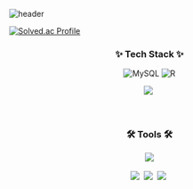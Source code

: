 
![header](https://capsule-render.vercel.app/api?type=waving&color=gradient&customColorList=0,2,2,5,15&height=350&section=header&text=LEE%20SEUNG%20WOO&fontSize=65&animation=fadeIn)


[![Solved.ac Profile](http://mazassumnida.wtf/api/v2/generate_badge?boj=tmddn0512)](https://solved.ac/tmddn0512/)



<!--내용 부분-->
<h3 align="center">✨ Tech Stack ✨</h3>
<div align="center">
  
  ![MySQL](https://img.shields.io/badge/MySQL-4479A1.svg?&style=for-the-badge&logo=MySQL&logoColor=white)
  ![R](https://img.shields.io/badge/R-276DC3.svg?&style=for-the-badge&logo=R&logoColor=white)
</div>                

<div align="center">
  <img src="https://img.shields.io/badge/python-3670A0?style=for-the-badge&logo=python&logoColor=ffdd54" />&nbsp

</div>

<br>



<br>

<h3 align="center">🛠 Tools 🛠</h3>
<div align="center">
  
  <img src="https://img.shields.io/badge/github-181717.svg?style=for-the-badge&logo=github&logoColor=white" />
  
</div>

<div align="center">
  
  
</div>

<br>

<div align="center">
  <img src="https://img.shields.io/badge/VSCode-2C2C32.svg?style=for-the-badge&logo=visual-studio-code&logoColor=22ABF3" />&nbsp
  <img src="https://img.shields.io/badge/jupyter-2C2C32.svg?style=for-the-badge&logo=jupyter&logoColor=F37726" />&nbsp
  <img src="https://img.shields.io/badge/Colab-2C2C32.svg?style=for-the-badge&logo=googlecolab&logoColor=F9AB00" />&nbsp
</div>

<br>


</div>
